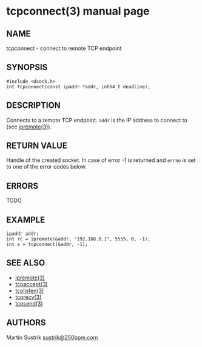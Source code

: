 # tcpconnect(3) manual page

## NAME

tcpconnect - connect to remote TCP endpoint

## SYNOPSIS

```
#include <dsock.h>
int tcpconnect(const ipaddr *addr, int64_t deadline);
```

## DESCRIPTION

Connects to a remote TCP endpoint. `addr` is the IP address to connect to
(see [ipremote(3)](ipremote.html)).

## RETURN VALUE

Handle of the created socket. In case of error -1 is returned and `errno` is set to one of the error codes below.

## ERRORS

TODO

## EXAMPLE

```
ipaddr addr;
int rc = ipremote(&addr, "192.168.0.1", 5555, 0, -1);
int s = tcpconnect(&addr, -1);
```

## SEE ALSO

* [ipremote(3)](ipremote.html)
* [tcpaccept(3)](tcpaccept.html)
* [tcplisten(3)](tcplisten.html)
* [tcprecv(3)](tcprecv.html)
* [tcpsend(3)](tcpsend.html)

## AUTHORS

Martin Sustrik <sustrik@250bpm.com>

